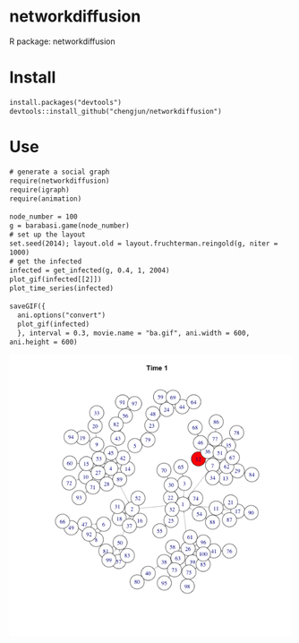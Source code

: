 # networkdiffusion
R package: networkdiffusion

# Install

    install.packages("devtools")
    devtools::install_github("chengjun/networkdiffusion")

# Use

    # generate a social graph
    require(networkdiffusion)
    require(igraph)
    require(animation)
    
    node_number = 100
    g = barabasi.game(node_number)
    # set up the layout
    set.seed(2014); layout.old = layout.fruchterman.reingold(g, niter = 1000)
    # get the infected
    infected = get_infected(g, 0.4, 1, 2004)
    plot_gif(infected[[2]])
    plot_time_series(infected)
    
    saveGIF({
      ani.options("convert")
      plot_gif(infected)
      }, interval = 0.3, movie.name = "ba.gif", ani.width = 600, ani.height = 600)


![](./ba.gif)
